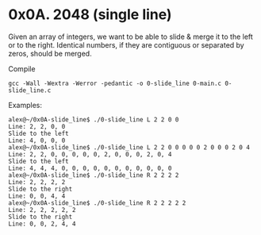 # 0x0A. 2048 (single line)

Given an array of integers, we want to be able to slide & merge it to the left or to the right. Identical numbers, if they are contiguous or separated by zeros, should be merged.

Compile
```
gcc -Wall -Wextra -Werror -pedantic -o 0-slide_line 0-main.c 0-slide_line.c
```
 Examples:
 ```
 alex@~/0x0A-slide_line$ ./0-slide_line L 2 2 0 0
 Line: 2, 2, 0, 0
 Slide to the left
 Line: 4, 0, 0, 0
 alex@~/0x0A-slide_line$ ./0-slide_line L 2 2 0 0 0 0 0 2 0 0 0 2 0 4
 Line: 2, 2, 0, 0, 0, 0, 0, 2, 0, 0, 0, 2, 0, 4
 Slide to the left
 Line: 4, 4, 4, 0, 0, 0, 0, 0, 0, 0, 0, 0, 0, 0
 alex@~/0x0A-slide_line$ ./0-slide_line R 2 2 2 2
 Line: 2, 2, 2, 2
 Slide to the right
 Line: 0, 0, 4, 4
 alex@~/0x0A-slide_line$ ./0-slide_line R 2 2 2 2 2
 Line: 2, 2, 2, 2, 2
 Slide to the right
 Line: 0, 0, 2, 4, 4
 ```
